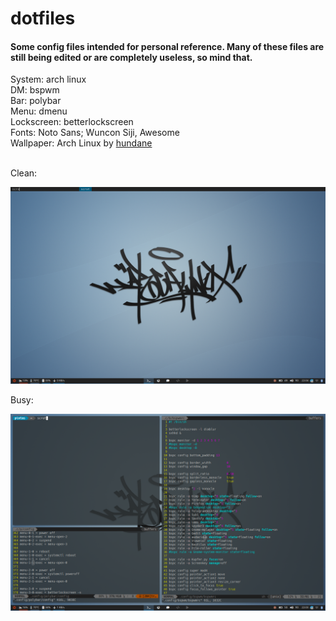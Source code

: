 # dotfiles
#### Some config files intended for personal reference. Many of these files are still being edited or are completely useless, so mind that.

System: arch linux<br/>
DM: bspwm<br/>
Bar: polybar<br/>
Menu: dmenu<br/>
Lockscreen: betterlockscreen<br/>
Fonts: Noto Sans; Wuncon Siji, Awesome<br/>
Wallpaper: Arch Linux by [hundane](https://www.deviantart.com/art/Arch-Linux-163630829)<br/><br/>


Clean:

![Clean_Scrot](pics/clean.png)

Busy:

![Clean_Scrot](pics/busy.png)


